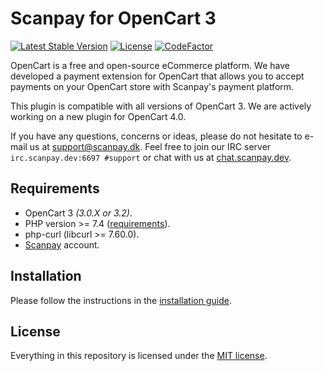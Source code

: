 # Scanpay for OpenCart 3

[![Latest Stable Version](https://img.shields.io/github/v/release/scanpay/opencart-scanpay?cacheSeconds=600)](https://github.com/scanpay/opencart-scanpay/releases)
[![License](https://img.shields.io/github/license/scanpay/opencart-scanpay?cacheSeconds=6000)](https://github.com/scanpay/opencart-scanpay/blob/master/LICENSE)
[![CodeFactor](https://www.codefactor.io/repository/github/scanpay/opencart-scanpay/badge)](https://www.codefactor.io/repository/github/scanpay/opencart-scanpay)

OpenCart is a free and open-source eCommerce platform. We have developed a payment extension for OpenCart that allows you to accept payments on your OpenCart store with Scanpay's payment platform. 

This plugin is compatible with all versions of OpenCart 3. We are actively working on a new plugin for OpenCart 4.0.

If you have any questions, concerns or ideas, please do not hesitate to e-mail us at [support@scanpay.dk](mailto:support@scanpay.dk). Feel free to join our IRC server `irc.scanpay.dev:6697 #support` or chat with us at [chat.scanpay.dev](https://chat.scanpay.dev).

## Requirements

* OpenCart 3 *(3.0.X or 3.2)*.
* PHP version >= 7.4 ([requirements](./docs/requirements.md)).
* php-curl (libcurl >= 7.60.0).
* [Scanpay](https://scanpay.dk) account.

## Installation

Please follow the instructions in the [installation guide](./docs/installation.md).

## License

Everything in this repository is licensed under the [MIT license](LICENSE).

